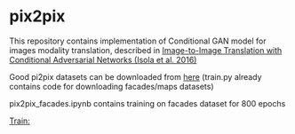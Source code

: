 # pix2pix
This repository contains implementation of Conditional GAN model for images modality translation, described in [Image-to-Image Translation with Conditional Adversarial Networks (Isola et al. 2016)](https://arxiv.org/pdf/1611.07004.pdf)

Good pi2pix datasets can be downloaded from [here](http://efrosgans.eecs.berkeley.edu/pix2pix/datasets/) (train.py already contains code for downloading facades/maps datasets)

pix2pix_facades.ipynb contains training on facades dataset for 800 epochs

[Train:](/Users/timofeysenchenko/Downloads/train_facades.jpg)
